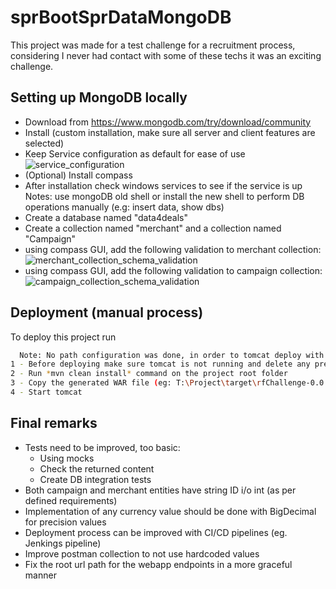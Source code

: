 
# sprBootSprDataMongoDB

This project was made for a test challenge for a recruitment process, considering I never had contact with some of these techs it was an exciting challenge.




## Setting up MongoDB locally
  - Download from https://www.mongodb.com/try/download/community
  - Install (custom installation, make sure all server and client features are selected)
  - Keep Service configuration as default for ease of use<br/>
    ![service_configuration](https://i.ibb.co/5v5tYSn/img.png)
  - (Optional) Install compass
  - After installation check windows services to see if the service is up
Notes: use mongoDB old shell or install the new shell to perform DB operations manually (e.g: insert data, show dbs)
  - Create a database named "data4deals"
  - Create a collection named "merchant" and a collection named "Campaign"
  - using compass GUI, add the following validation to merchant collection:<br/>
    ![merchant_collection_schema_validation](https://i.ibb.co/dD5GRNF/img-1.png)
  - using compass GUI, add the following validation to campaign collection:<br/>
    ![campaign_collection_schema_validation](https://i.ibb.co/jvGxmgV/img-2.png)
## Deployment (manual process)

To deploy this project run

```bash
  Note: No path configuration was done, in order to tomcat deploy with root URL (see postman collection), rename generated war to ROOT.war. Delete ROOT folder in tomcat/webapps
1 - Before deploying make sure tomcat is not running and delete any previous deployment of this project
2 - Run *mvn clean install* command on the project root folder
3 - Copy the generated WAR file (eg: T:\Project\target\rfChallenge-0.0.1-SNAPSHOT.war) to tomcat webapps folder and see the notes above.
4 - Start tomcat
```


## Final remarks
- Tests need to be improved, too basic: 
  - Using mocks
  - Check the returned content
  - Create DB integration tests
- Both campaign and merchant entities have string ID i/o int (as per defined requirements)
- Implementation of any currency value should be done with BigDecimal for precision values<br/>
- Deployment process can be improved with CI/CD pipelines (eg. Jenkings pipeline)
- Improve postman collection to not use hardcoded values
- Fix the root url path for the webapp endpoints in a more graceful manner
